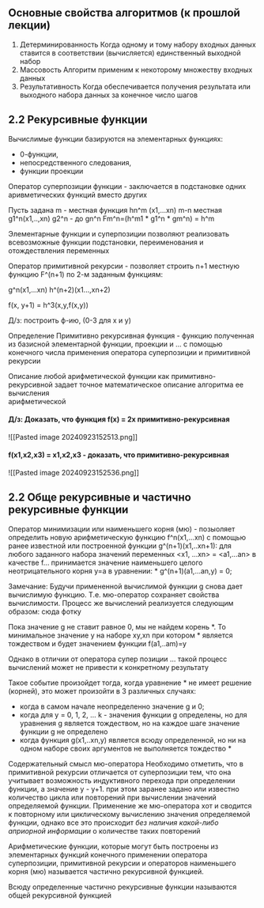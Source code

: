 ## Основные свойства алгоритмов (к прошлой лекции)

1) Детерминированность 
Когда одному и тому набору входных данных ставится в соответствии (вычисляется) единственный выходной набор
2) Массовость
Алгоритм применим к некоторому множеству входных данных
3) Результативность
Когда обеспечивается получения результата или выходного набора данных за конечное число шагов

## 2.2 Рекурсивные функции

Вычислимые функции базируются на элементарных функциях: 
- 0-функции, 
- непосредственного следования, 
- функции проекции

Оператор суперпозиции функции - заключается в подстановке одних аривметических функций вместо других

Пусть задана m - местная функция hn^m (x1,...xn)
m-n местная g1^n(x1,..,xn)
			g2^n - до gn^n
Fm^n=(h^m1 * g1^n * gm^n) = h^m

Элементарные функции и суперпозиции позволяют реализовать всевозможные функции подстановки, переименования и отождествления переменных


Оператор примитивной рекурсии - позволяет строить n+1 местную функцию F^(n+1) по 2-м заданным функциям:

g^n(x1,...xn)
h^(n+2)(x1...,xn+2)


f(x, y+1) = h^3(x,y,f(x,y))

Д/з: построить ф-ию, (0-3 для x и y)


Определение
Примитивно рекурсивная функция - функцию полученная из базисной элементарной функции, проекции и ... с помощью конечного числа применения оператора суперпозиции и примитивной рекурсии


Описание любой арифметической функции как примитивно-рекурсивной задает точное математическое описание алгоритма ее вычисления\
арифметической

#### Д/з: Доказать, что функция f(x) = 2x  примитивно-рекурсивная
![[Pasted image 20240923152513.png]]
#### f(x1,x2,x3) = x1,x2,x3 - доказать, что примитивно-рекурсивная
![[Pasted image 20240923152536.png]]

## 2.2 Обще рекурсивные и частично рекурсивные функции


Оператор минимизации или наименьшего корня (мю) - позыоляет определить новую арифметическую функцию f^n(x1,...xn) с помощью ранее известной или построенной функции g^(n+1)(x1,..xn+1):
для любого заданного набора значений переменных <x1, ...xn> = <a1,...an> в качестве
f...
принимается значение наименьшего целого неотрицательного корня y=a в уравнении:
\* g^(n+1)(a1,...an,y) = 0;



Замечание:
Будучи примененной вычислимой функции g снова дает вычислимую функцию. Т.е. мю-оператор сохраняет свойства вычислимости.
Процесс же вычислений реализуется следующим образом: сюда фотку


Пока значение g не ставит равное 0, мы не найдем корень \*.
То минимальное значение y на наборе xy,xn при котором \*  является тождеством и будет значением функции f(a1,..am)=y

Однако в отличии от оператора супер позиции ... такой процесс вычислений может не привести к конкретному результату

Такое событие произойдет тогда, когда уравнение \* не имеет решение (корней), это может произойти в 3 различных случаях:
- когда в самом начале неопределенно значение g и 0;
- когда для y = 0, 1, 2, ... k - значения функции g определены, но для уравнения g является тождеством, но на каждое шаге значение функции g не определено
- когда функция g(x1,..xn,y) является всюду определенной, но ни на одном наборе своих аргументов не выполняется тождество \*



Содержательный смысл мю-оператора
Необходимо отметить, что в примитивной рекурсии отличается от суперпозиции тем, что она учитывает возможность индуктивного перехода при определении функции, а значение y - y+1. при этом заранее задано или известно количество цикла или повторений при вычислении значений определяемой функции.
Применение же мю-оператора хот и сводится к повторному или циклическому вычислению значения определяемой функции, однако все это происходит _без наличия какой-либо априорной информации_ о количестве таких повторений

Арифметические функции, которые могут быть построены из элементарных функций конечного применении оператора суперпозиции, примитивной рекурсии и операторов наименьшего корня (мю) называется частично рекурсивной функцией.

Всюду определенные частично рекурсивные функции называются общей рекурсивной функцией

